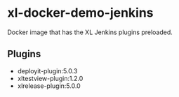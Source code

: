 # xl-docker-demo-jenkins #

Docker image that has the XL Jenkins plugins preloaded.

## Plugins ##
+ deployit-plugin:5.0.3 
+ xltestview-plugin:1.2.0 
+ xlrelease-plugin:5.0.0
